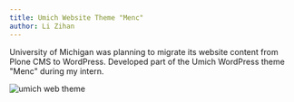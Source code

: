 ```yaml
---
title: Umich Website Theme "Menc"
author: Li Zihan 
---
```


University of Michigan was planning to migrate its website content from Plone CMS to WordPress. Developed part of the Umich WordPress theme "Menc" during my intern. 

![umich web theme](/pic/umich-web/1.png)

